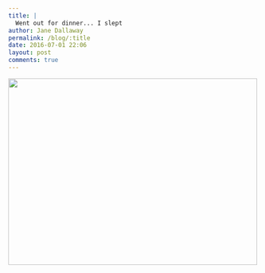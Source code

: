 ```yaml
---
title: |
  Went out for dinner... I slept
author: Jane Dallaway
permalink: /blog/:title
date: 2016-07-01 22:06
layout: post
comments: true
---
```


<div><a href="//static.skitters.dallaway.com/tp_IMG_0161.JPG"><img src="//static.skitters.dallaway.com/tp_thumb_IMG_0161.JPG" width="500" height="375"/></a></div>



  

      
